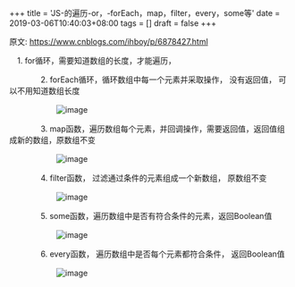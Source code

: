 +++
title = 'JS-的遍历-or，-forEach，map，filter，every，some等'
date = 2019-03-06T10:40:03+08:00
tags = []
draft = false
+++

原文: https://www.cnblogs.com/ihboy/p/6878427.html

　1\. for循环，需要知道数组的长度，才能遍历，

　　　　2\. forEach循环，循环数组中每一个元素并采取操作， 没有返回值， 可以不用知道数组长度

　　　　　　![image](http://upload-images.jianshu.io/upload_images/4073481-000b36e5693f786e.png?imageMogr2/auto-orient/strip%7CimageView2/2/w/1240)

　　　　3\. map函数，遍历数组每个元素，并回调操作，需要返回值，返回值组成新的数组，原数组不变

　　　　　　![image](http://upload-images.jianshu.io/upload_images/4073481-425140b275d14068.png?imageMogr2/auto-orient/strip%7CimageView2/2/w/1240)

　　　　4\. filter函数， 过滤通过条件的元素组成一个新数组， 原数组不变

　　　　　　![image](http://upload-images.jianshu.io/upload_images/4073481-5bcd13a8aab60f1d.png?imageMogr2/auto-orient/strip%7CimageView2/2/w/1240)

　　　　5\. some函数，遍历数组中是否有符合条件的元素，返回Boolean值

　　　　　　![image](http://upload-images.jianshu.io/upload_images/4073481-4978fdfb507b09a0.png?imageMogr2/auto-orient/strip%7CimageView2/2/w/1240)

　　　　6\. every函数， 遍历数组中是否每个元素都符合条件， 返回Boolean值

　　　　　　![image](http://upload-images.jianshu.io/upload_images/4073481-082a32540009c2f8.png?imageMogr2/auto-orient/strip%7CimageView2/2/w/1240)
